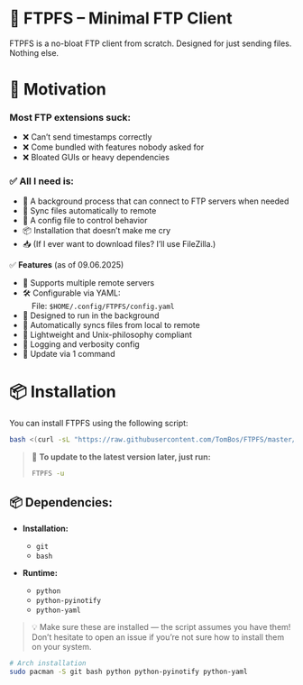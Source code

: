 # 📁 FTPFS – Minimal FTP Client

FTPFS is a no-bloat FTP client from scratch. Designed for just sending files. Nothing else.

# 🚀 Motivation
### Most FTP extensions suck:

- ❌ Can’t send timestamps correctly  
- ❌ Come bundled with features nobody asked for  
- ❌ Bloated GUIs or heavy dependencies  

### ✅ All I need is:

- 🧠 A background process that can connect to FTP servers when needed
- 🔄 Sync files automatically to remote
- 🧾 A config file to control behavior
- 📦 Installation that doesn’t make me cry
- 📥 (If I ever want to download files? I’ll use FileZilla.)

✅ **Features** (as of 09.06.2025)

- 📡 Supports multiple remote servers  
- 🛠️ Configurable via YAML:  
  &nbsp;&nbsp;&nbsp;&nbsp;File: `$HOME/.config/FTPFS/config.yaml`  
- 🐚 Designed to run in the background  
- 🔁 Automatically syncs files from local to remote  
- 🧼 Lightweight and Unix-philosophy compliant  
- 🧾 Logging and verbosity config
- 🔄 Update via 1 command


# 📦 **Installation**

You can install FTPFS using the following script:

```bash
bash <(curl -sL "https://raw.githubusercontent.com/TomBos/FTPFS/master/install.sh")
```
> 🔄 **To update to the latest version later, just run:**  
> ```bash
> FTPFS -u
> ```

## 📦 **Dependencies:**

- **Installation:**
  - `git`
  - `bash`

- **Runtime:**
  - `python`
  - `python-pyinotify`
  - `python-yaml`

> 💡 Make sure these are installed — the script assumes you have them!  
> Don’t hesitate to open an issue if you’re not sure how to install them on your system.


```bash
# Arch installation
sudo pacman -S git bash python python-pyinotify python-yaml
```



